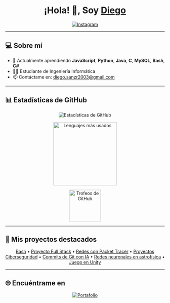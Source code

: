 <h1 align="center">¡Hola! 👋, Soy <a href="https://github.com/Diesanz" target="_blank">Diego</a></h1>

<p align="center">
  <a href="https://instagram.com/_dieg_sanz" target="_blank">
    <img src="https://img.shields.io/badge/Instagram-_dieg__sanz-E4405F?style=for-the-badge&logo=instagram&logoColor=white" alt="Instagram">
  </a>
</p>

---

## 💻 Sobre mí
- 🌱 Actualmente aprendiendo **JavaScript**, **Python**, **Java**, **C**, **MySQL**, **Bash**, **C#**  
- 👨‍🎓 Estudiante de Ingeniería Informática  
- 📫 Contáctame en: [diego.sanzr2003@gmail.com](mailto:diego.sanzr2003@gmail.com)  

---

## 📊 Estadísticas de GitHub
<p align="center">
  <img src="https://github-readme-stats.vercel.app/api?username=Diesanz&show_icons=true&theme=radical" alt="Estadísticas de GitHub" />
</p>
<p align="center">
  <img height="200" src="https://my-stats-43gk.vercel.app/api/top-langs/?username=Diesanz&hide=html,scss,css&langs_count=8&layout=compact&theme=radical&card_width=300" alt="Lenguajes más usados" />
</p>
<p align="center">
  <img height="100" src="https://github-profile-trophy.vercel.app/?username=Diesanz&theme=radical&no-frame=true&title=Stars,Followers,Commits&column=-1" alt="Trofeos de GitHub"/>
</p>

---

## 🚀 Mis proyectos destacados
<p align="center">
  <a href="https://github.com/Diesanz/bash" target="_blank">Bash</a> •
  <a href="https://github.com/Diesanz/GestionEmpresaWEB" target="_blank">Proyecto Full Stack</a> •
  <a href="https://github.com/Diesanz/Packet_Tracer" target="_blank">Redes con Packet Tracer</a> •
  <a href="https://github.com/Diesanz/Cibersecurity" target="_blank">Proyectos Ciberseguridad</a> •
  <a href="https://github.com/Diesanz/Generador_commits_ia" target="_blank">Commits de Git con IA</a> •
  <a href="https://github.com/Diesanz/Astro-ai-portafolio" target="_blank">Redes neuronales en astrofísica</a> •
  <a href="https://github.com/Diesanz/Unity" target="_blank">Juego en Unity</a>
</p>

---

## 🌐 Encuéntrame en
<p align="center">
  <a href="https://diesanz.github.io/MiPortafolio" target="_blank">
    <img alt="Portafolio" src="https://img.shields.io/badge/Portafolio-Diesanz-0A66C2?style=for-the-badge&logo=Google-Chrome&logoColor=white" />
  </a>
</p>
